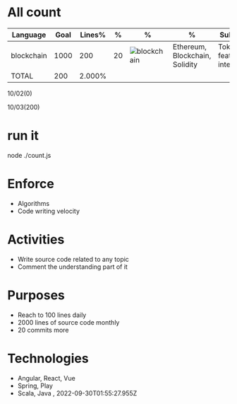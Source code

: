 # All count
|Language|Goal|Lines%|%|%|%|Subjects|
|----------|-------|-------|--------|--------|--------|--------|
|blockchain|1000|200|20|![blockchain](https://raw.githubusercontent.com/kapit4n/l-10000-dev/master/blockchain.png)|Ethereum, Blockchain, Solidity|Token, features, interfaces|
|TOTAL|200|2.000%|
10/02(0)

10/03(200)


  # run it
  node ./count.js
      
# Enforce
  * Algorithms
  * Code writing velocity
  
  # Activities
  * Write source code related to any topic
  * Comment the understanding part of it
      
  # Purposes
  * Reach to 100 lines daily
  * 2000 lines of source code monthly
  * 20 commits more
  
  # Technologies
  * Angular, React, Vue
  * Spring, Play
  * Scala, Java
  , 2022-09-30T01:55:27.955Z
